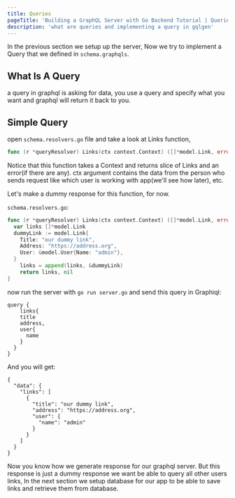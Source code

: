 ```yaml
---
title: Queries
pageTitle: 'Building a GraphQL Server with Go Backend Tutorial | Queries'
description: 'what are queries and implementing a query in gqlgen'
---
```


In the previous section we setup up the server, Now we try to implement a Query that we defined in `schema.graphqls`.

## What Is A Query <a name="what-is-a-query"></a>

a query in graphql is asking for data, you use a query and specify what you want
and graphql will return it back to you.

## Simple Query <a name="simple-query"></a>

<Instruction>

open `schema.resolvers.go` file and take a look at Links function,

```go
func (r *queryResolver) Links(ctx context.Context) ([]*model.Link, error) {
```

</Instruction>

Notice that this function takes a Context and returns slice of Links and an
error(if there are any). ctx argument contains the data from the person who
sends request like which user is working with app(we'll see how later), etc.

Let's make a dummy response for this function, for now.

<Instruction>

`schema.resolvers.go`:

```go
func (r *queryResolver) Links(ctx context.Context) ([]*model.Link, error) {
  var links []*model.Link
  dummyLink := model.Link{
    Title: "our dummy link",
    Address: "https://address.org",
    User: &model.User{Name: "admin"},
  }
	links = append(links, &dummyLink)
	return links, nil
}
```

</Instruction>

now run the server with `go run server.go` and send this query in Graphiql:

```
query {
	links{
    title
    address,
    user{
      name
    }
  }
}
```

And you will get:

```
{
  "data": {
    "links": [
      {
        "title": "our dummy link",
        "address": "https://address.org",
        "user": {
          "name": "admin"
        }
      }
    ]
  }
}
```

Now you know how we generate response for our graphql server. But this response
is just a dummy response we want be able to query all other users links, In the
next section we setup database for our app to be able to save links and retrieve
them from database.
